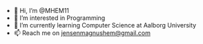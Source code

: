 - 👋 Hi, I’m @MHEM11
- 👀 I’m interested in Programming 
- 🌱 I’m currently learning Computer Science at Aalborg University 
- 📫 Reach me on jensenmagnushem@gmail.com
